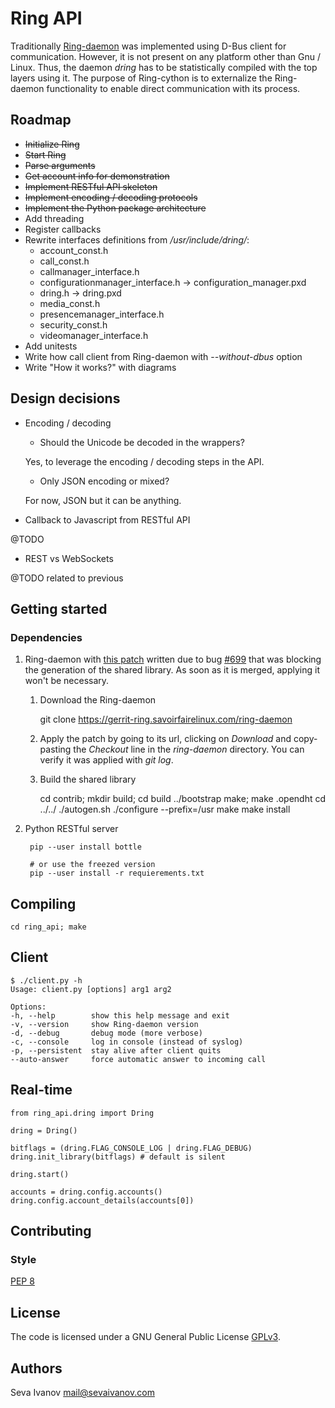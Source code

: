 # Ring API

Traditionally [Ring-daemon](https://gerrit-ring.savoirfairelinux.com/#/admin/projects/ring-daemon) was implemented using D-Bus client for communication. However, it is not present on any platform other than Gnu / Linux. Thus, the daemon *dring* has to be statistically compiled with the top layers using it. The purpose of Ring-cython is to externalize the Ring-daemon functionality to enable direct communication with its process.

## Roadmap

* ~~Initialize Ring~~
* ~~Start Ring~~
* ~~Parse arguments~~
* ~~Get account info for demonstration~~
* ~~Implement RESTful API skeleton~~
* ~~Implement encoding / decoding protocols~~
* ~~Implement the Python package architecture~~
* Add threading
* Register callbacks
* Rewrite interfaces definitions from */usr/include/dring/*:
    * account_const.h
    * call_const.h
    * callmanager_interface.h
    * configurationmanager_interface.h    ->    configuration_manager.pxd
    * dring.h                             ->    dring.pxd
    * media_const.h
    * presencemanager_interface.h
    * security_const.h
    * videomanager_interface.h
* Add unitests
* Write how call client from Ring-daemon with -*-without-dbus* option
* Write "How it works?" with diagrams

## Design decisions

* Encoding / decoding

    * Should the Unicode be decoded in the wrappers?

    Yes, to leverage the encoding / decoding steps in the API.

    * Only JSON encoding or mixed?

    For now, JSON but it can be anything.

* Callback to Javascript from RESTful API

@TODO

* REST vs WebSockets

@TODO related to previous

## Getting started

### Dependencies

1. Ring-daemon with [this patch](https://gerrit-ring.savoirfairelinux.com/#/c/4327/) written due to bug [#699](https://tuleap.ring.cx/plugins/tracker/?aid=699) that was blocking the generation of the shared library. As soon as it is merged, applying it won't be necessary.

    1. Download the Ring-daemon

        git clone https://gerrit-ring.savoirfairelinux.com/ring-daemon

    2. Apply the patch by going to its url, clicking on *Download* and copy-pasting the *Checkout* line in the *ring-daemon* directory. You can verify it was applied with *git log*.

    3. Build the shared library

        cd contrib; mkdir build; cd build
        ../bootstrap
        make; make .opendht
        cd ../../
        ./autogen.sh
        ./configure --prefix=/usr
        make
        make install

2. Python RESTful server

        pip --user install bottle

        # or use the freezed version
        pip --user install -r requierements.txt

## Compiling 

    cd ring_api; make

## Client

    $ ./client.py -h
    Usage: client.py [options] arg1 arg2

    Options:
    -h, --help        show this help message and exit
    -v, --version     show Ring-daemon version
    -d, --debug       debug mode (more verbose)
    -c, --console     log in console (instead of syslog)
    -p, --persistent  stay alive after client quits
    --auto-answer     force automatic answer to incoming call

## Real-time

    from ring_api.dring import Dring

    dring = Dring()

    bitflags = (dring.FLAG_CONSOLE_LOG | dring.FLAG_DEBUG)
    dring.init_library(bitflags) # default is silent

    dring.start()

    accounts = dring.config.accounts()
    dring.config.account_details(accounts[0])

## Contributing

### Style

[PEP 8](https://www.python.org/dev/peps/pep-0008)

## License

The code is licensed under a GNU General Public License [GPLv3](http://www.gnu.org/licenses/gpl.html).

## Authors

Seva Ivanov mail@sevaivanov.com

